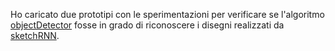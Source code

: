 Ho caricato due prototipi con le sperimentazioni per verificare se l'algoritmo [objectDetector](https://learn.ml5js.org/docs/#/reference/object-detector) fosse in grado di riconoscere i disegni realizzati da [sketchRNN](https://learn.ml5js.org/docs/#/reference/sketchrnn).
